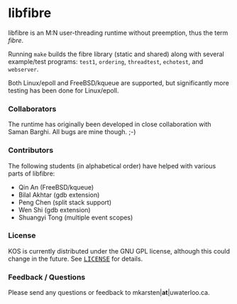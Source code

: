 libfibre
========

libfibre is an M:N user-threading runtime without preemption, thus the term <i>fibre</i>.

Running `make` builds the fibre library (static and shared) along with several example/test programs: `test1`, `ordering`, `threadtest`, `echotest`, and `webserver`.

Both Linux/epoll and FreeBSD/kqueue are supported, but significantly more testing has been done for Linux/epoll.

### Collaborators

The runtime has originally been developed in close collaboration with Saman Barghi. All bugs are mine though. ;-)

### Contributors

The following students (in alphabetical order) have helped with various parts of libfibre:

- Qin An (FreeBSD/kqueue)
- Bilal Akhtar (gdb extension)
- Peng Chen (split stack support)
- Wen Shi (gdb extension)
- Shuangyi Tong (multiple event scopes)

### License

KOS is currently distributed under the GNU GPL license, although this could change in the future. See <tt>[LICENSE](LICENSE)</tt> for details.

### Feedback / Questions

Please send any questions or feedback to mkarsten|**at**|uwaterloo.ca.
